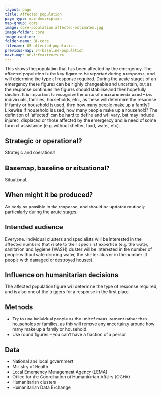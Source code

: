 ```yaml
---
layout: page
title: Affected population
page-type: map-description
map-group: core
image: core-population-affected-estimates.jpg
image-folder: core
image-caption: 
folder-name: 01-core
filename: 05-affected-population
previous-map: 04-baseline-population
next-map: 06-infrastructure
---
```

This shows the population that has been affected by the emergency. The affected population is the key figure to be reported during a response, and will determine the type of response required. During the acute stages of an emergency these figures can be highly changeable and uncertain, but as the response continues the figures should stabilise and then hopefully decline. It is important to recognise the units of measurements used – i.e. individuals, families, households, etc., as these will determine the response. If family or household is used, then how many people make up a family? Likewise if household is used, how many people make up a household? The definition of ‘affected’ can be hard to define and will vary, but may include injured, displaced or those affected by the emergency and in need of some form of assistance \(e.g. without shelter, food, water, etc\).

## Strategic or operational?
Strategic and operational.

## Basemap, baseline or situational?
Situational.

## When might it be produced?
As early as possible in the response, and should be updated routinely – particularly during the acute stages.

## Intended audience
Everyone. Individual clusters and specialists will be interested in the affected numbers that relate to their specialist expertise (e.g. the water, sanitation and hygiene (WASH) cluster will be interested in the number of people without safe drinking water, the shelter cluster in the number of people with damaged or destroyed houses).

## Influence on humanitarian decisions
The affected population figure will determine the type of response required, and is also one of the triggers for a response in the first place.

## Methods
* Try to use individual people as the unit of measurement rather than households or families, as this will remove any uncertainty around how many make up a family or household.
* Use round figures – you can’t have a fraction of a person.

## Data
* National and local government
* Ministry of Health
* Local Emergency Management Agency (LEMA)
* Office for the Coordination of Humanitarian Affairs (OCHA)
* Humanitarian clusters
* Humanitarian Data Exchange

